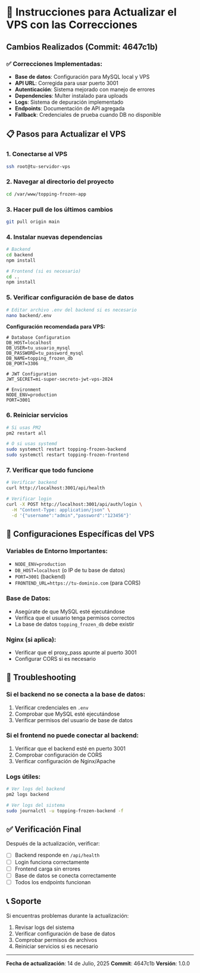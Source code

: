 # 🚀 Instrucciones para Actualizar el VPS con las Correcciones

## Cambios Realizados (Commit: 4647c1b)

### ✅ Correcciones Implementadas:
- **Base de datos**: Configuración para MySQL local y VPS
- **API URL**: Corregida para usar puerto 3001
- **Autenticación**: Sistema mejorado con manejo de errores
- **Dependencies**: Multer instalado para uploads
- **Logs**: Sistema de depuración implementado
- **Endpoints**: Documentación de API agregada
- **Fallback**: Credenciales de prueba cuando DB no disponible

## 📋 Pasos para Actualizar el VPS

### 1. Conectarse al VPS
```bash
ssh root@tu-servidor-vps
```

### 2. Navegar al directorio del proyecto
```bash
cd /var/www/topping-frozen-app
```

### 3. Hacer pull de los últimos cambios
```bash
git pull origin main
```

### 4. Instalar nuevas dependencias
```bash
# Backend
cd backend
npm install

# Frontend (si es necesario)
cd ..
npm install
```

### 5. Verificar configuración de base de datos
```bash
# Editar archivo .env del backend si es necesario
nano backend/.env
```

**Configuración recomendada para VPS:**
```env
# Database Configuration
DB_HOST=localhost
DB_USER=tu_usuario_mysql
DB_PASSWORD=tu_password_mysql
DB_NAME=topping_frozen_db
DB_PORT=3306

# JWT Configuration
JWT_SECRET=mi-super-secreto-jwt-vps-2024

# Environment
NODE_ENV=production
PORT=3001
```

### 6. Reiniciar servicios
```bash
# Si usas PM2
pm2 restart all

# O si usas systemd
sudo systemctl restart topping-frozen-backend
sudo systemctl restart topping-frozen-frontend
```

### 7. Verificar que todo funcione
```bash
# Verificar backend
curl http://localhost:3001/api/health

# Verificar login
curl -X POST http://localhost:3001/api/auth/login \
  -H "Content-Type: application/json" \
  -d '{"username":"admin","password":"123456"}'
```

## 🔧 Configuraciones Específicas del VPS

### Variables de Entorno Importantes:
- `NODE_ENV=production`
- `DB_HOST=localhost` (o IP de tu base de datos)
- `PORT=3001` (backend)
- `FRONTEND_URL=https://tu-dominio.com` (para CORS)

### Base de Datos:
- Asegúrate de que MySQL esté ejecutándose
- Verifica que el usuario tenga permisos correctos
- La base de datos `topping_frozen_db` debe existir

### Nginx (si aplica):
- Verificar que el proxy_pass apunte al puerto 3001
- Configurar CORS si es necesario

## 🚨 Troubleshooting

### Si el backend no se conecta a la base de datos:
1. Verificar credenciales en `.env`
2. Comprobar que MySQL esté ejecutándose
3. Verificar permisos del usuario de base de datos

### Si el frontend no puede conectar al backend:
1. Verificar que el backend esté en puerto 3001
2. Comprobar configuración de CORS
3. Verificar configuración de Nginx/Apache

### Logs útiles:
```bash
# Ver logs del backend
pm2 logs backend

# Ver logs del sistema
sudo journalctl -u topping-frozen-backend -f
```

## ✅ Verificación Final

Después de la actualización, verificar:
- [ ] Backend responde en `/api/health`
- [ ] Login funciona correctamente
- [ ] Frontend carga sin errores
- [ ] Base de datos se conecta correctamente
- [ ] Todos los endpoints funcionan

## 📞 Soporte

Si encuentras problemas durante la actualización:
1. Revisar logs del sistema
2. Verificar configuración de base de datos
3. Comprobar permisos de archivos
4. Reiniciar servicios si es necesario

---
**Fecha de actualización**: 14 de Julio, 2025
**Commit**: 4647c1b
**Versión**: 1.0.0
